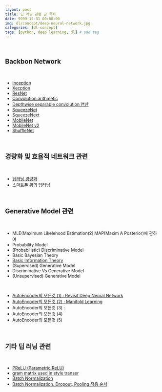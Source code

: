 ```yaml
---
layout: post
title: 딥 러닝 관련 글 목차
date: 9999-12-31 00:00:00
img: dl/concept/deep-neural-network.jpg
categories: [dl-concept] 
tags: [python, deep learning, dl] # add tag
---
```


<br>

## **Backbon Network**

<br>

- [Inception](https://gaussian37.github.io/dl-concept-inception/)
- [Xecption](https://gaussian37.github.io/dl-concept-xception/)
- [ResNet](https://gaussian37.github.io/dl-concept-resnet/)
- [Convolution arithmetic](https://gaussian37.github.io/dl-concept-covolution_operation/)
- [Depthwise separable convolution 연산](https://gaussian37.github.io/dl-concept-dwsconv/)
- [SqueezeNet](https://gaussian37.github.io/dl-concept-squeezenet/)
- [SqueezeNext](https://gaussian37.github.io/dl-concept-squeezenext/)
- [MobileNet](https://gaussian37.github.io/dl-concept-mobilenet/)
- [MobileNet v2](https://gaussian37.github.io/dl-concept-mobilenetv2/)
- [ShuffleNet](https://gaussian37.github.io/dl-concept-shufflenet/)

<br>

## **경량화 및 효율적 네트워크 관련**

<br>

- [딥러닝 경량화]()
- 스마트폰 위의 딥러닝

<br>

## **Generative Model 관련**

<br>

- MLE(Maximum Likelehood Estimation)와 MAP(Maxim A Posterior)에 관하여
- Probability Model
- (Probabilistic) Discriminative Model
- Basic Bayesian Theory
- [Basic Information Theory](https://gaussian37.github.io/gan-concept-information_theory/)
- (Supervised) Generative Model
- Discriminative Vs Generative Model
- (Unsupervised) Generative Model

<br>

- [AutoEncoder의 모든것 (1) : Revisit Deep Neural Network](https://gaussian37.github.io/gan-concept-autoencoder1/)
- [AutoEncoder의 모든것 (2) : Manifold Learning](https://gaussian37.github.io/gan-concept-autoencoder2/)
- AutoEncoder의 모든것 (3) : 
- AutoEncoder의 모든것 (4)
- AutoEncoder의 모든것 (5)

<br>

## **기타 딥 러닝 관련**

<br>

- [PReLU (Parametric ReLU)](https://gaussian37.github.io/dl-concept-prelu/)
- [gram matrix used in style transer](https://gaussian37.github.io/dl-concept-grammatrix/)
- [Batch Normalization](https://gaussian37.github.io/dl-concept-batchnorm)
- [Batch Normalization, Dropout, Pooling 적용 순서](https://gaussian37.github.io/dl-concept-order_of_regularization_term/)

